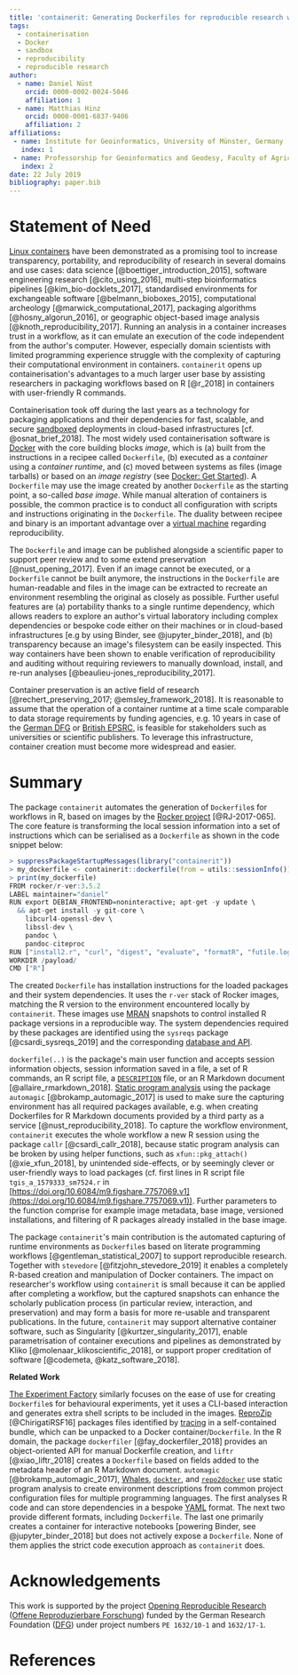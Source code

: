 ```yaml
---
title: 'containerit: Generating Dockerfiles for reproducible research with R'
tags:
  - containerisation
  - Docker
  - sandbox
  - reproducibility
  - reproducible research
author:
  - name: Daniel Nüst
    orcid: 0000-0002-0024-5046
    affiliation: 1
  - name: Matthias Hinz
    orcid: 0000-0001-6837-9406
    affiliation: 2
affiliations:
 - name: Institute for Geoinformatics, University of Münster, Germany
   index: 1
 - name: Professorship for Geoinformatics and Geodesy, Faculty of Agricultural and Environmental Sciences, University of Rostock, Germany
   index: 2
date: 22 July 2019
bibliography: paper.bib
---
```


# Statement of Need

[Linux containers](https://en.wikipedia.org/wiki/Operating-system-level_virtualization) have been demonstrated as a promising tool to increase transparency, portability, and reproducibility of research in several domains and use cases: data science [@boettiger_introduction_2015], software engineering research [@cito_using_2016], multi-step bioinformatics pipelines [@kim_bio-docklets_2017], standardised environments for exchangeable software [@belmann_bioboxes_2015], computational archeology [@marwick_computational_2017], packaging algorithms [@hosny_algorun_2016], or geographic object-based image analysis [@knoth_reproducibility_2017].
Running an analysis in a container increases trust in a workflow, as it can emulate an execution of the code independent from the author's computer.
However, especially domain scientists with limited programming experience struggle with the complexity of capturing their computational environment in containers.
`containerit` opens up containerisation's advantages to a much larger user base by assisting researchers in packaging workflows based on R [@r_2018] in containers with user-friendly R commands.

Containerisation took off during the last years as a technology for packaging applications and their dependencies for fast, scalable, and secure [sandboxed](https://en.wikipedia.org/wiki/Sandbox_%28computer_security%29) deployments in cloud-based infrastructures [cf. @osnat_brief_2018].
The most widely used containerisation software is [Docker](https://en.wikipedia.org/wiki/Docker_%28software%29) with the core building blocks _image_, which is (a) built from the instructions in a recipee called `Dockerfile`, (b) executed as a _container_ using a _container runtime_, and (c) moved between systems as files (image tarballs) or based on an _image registry_ (see [Docker: Get Started](https://docs.docker.com/get-started/)).
A `Dockerfile` may use the image created by another `Dockerfile` as the starting point, a so-called _base image_.
While manual alteration of containers is possible, the common practice is to conduct all configuration with scripts and instructions originating in the `Dockerfile`.
The duality between recipee and binary is an important advantage over a [virtual machine](https://en.wikipedia.org/wiki/Virtual_machine) regarding reproducibility.

The `Dockerfile` and image can be published alongside a scientific paper to support peer review and to some extend preservation [@nust_opening_2017].
Even if an image cannot be executed, or a `Dockerfile` cannot be built anymore, the instructions in the `Dockerfile` are human-readable and files in the image can be extracted to recreate an environment resembling the original as closely as possible.
Further useful features are (a) portability thanks to a single runtime dependency, which allows readers to explore an author's virtual laboratory including complex dependencies or bespoke code either on their machines or in cloud-based infrastructures [e.g by using Binder, see @jupyter_binder_2018], and (b) transparency because an image's filesystem can be easily inspected.
This way containers have been shown to enable verification of reproducibility and auditing without requiring reviewers to manually download, install, and re-run analyses [@beaulieu-jones_reproducibility_2017].

Container preservation is an active field of research [@rechert_preserving_2017; @emsley_framework_2018].
It is reasonable to assume that the operation of a container runtime at a time scale comparable to data storage requirements by funding agencies, e.g. 10 years in case of the [German DFG](http://www.dfg.de/en/research_funding/proposal_review_decision/applicants/research_data/index.html) or [British EPSRC](https://epsrc.ukri.org/about/standards/researchdata/expectations/), is feasible for stakeholders such as universities or scientific publishers.
To leverage this infrastructure, container creation must become more widespread and easier.

# Summary

The package `containerit` automates the generation of `Dockerfile`s for workflows in R, based on images by the [Rocker project](https://www.rocker-project.org/) [@RJ-2017-065].
The core feature is transforming the local session information into a set of instructions which can be serialised as a `Dockerfile` as shown in the code snippet below:

```R
> suppressPackageStartupMessages(library("containerit"))
> my_dockerfile <- containerit::dockerfile(from = utils::sessionInfo())
> print(my_dockerfile)
FROM rocker/r-ver:3.5.2
LABEL maintainer="daniel"
RUN export DEBIAN_FRONTEND=noninteractive; apt-get -y update \
  && apt-get install -y git-core \
	libcurl4-openssl-dev \
	libssl-dev \
	pandoc \
	pandoc-citeproc
RUN ["install2.r", "curl", "digest", "evaluate", "formatR", "futile.logger", "futile.options", "htmltools", "jsonlite", "knitr", "lambda.r", "magrittr", "Rcpp", "rjson", "rmarkdown", "rsconnect", "semver", "stevedore", "stringi", "stringr", "xfun", "yaml"]
WORKDIR /payload/
CMD ["R"]
```

The created `Dockerfile` has installation instructions for the loaded packages and their system dependencies.
It uses the `r-ver` stack of Rocker images, matching the R version to the environment encountered locally by `containerit`.
These images use [MRAN](https://mran.microsoft.com/) snapshots to control installed R package versions in a reproducible way.
The system dependencies required by these packages are identified using the `sysreqs` package [@csardi_sysreqs_2019] and the corresponding [database and API](http://sysreqs.r-hub.io/).

`dockerfile(..)` is the package's main user function and accepts session information objects, session information saved in a file, a set of R commands, an R script file, a [`DESCRIPTION`](https://cran.r-project.org/doc/manuals/r-release/R-exts.html#The-DESCRIPTION-file) file, or an R Markdown document [@allaire_rmarkdown_2018].
[Static program analysis](https://en.wikipedia.org/wiki/Static_program_analysis) using the package `automagic` [@brokamp_automagic_2017] is used to make sure the capturing environment has all required packages available, e.g. when creating Dockerfiles for R Markdown documents provided by a third party as a service [@nust_reproducibility_2018].
To capture the workflow environment, `containerit` executes the whole workflow a new R session using the package `callr` [@csardi_callr_2018], because static program analysis can be broken by using helper functions, such as `xfun::pkg_attach()` [@xie_xfun_2018], by unintended side-effects, or by seemingly clever or user-friendly ways to load packages (cf. first lines in R script file `tgis_a_1579333_sm7524.r` in [https://doi.org/10.6084/m9.figshare.7757069.v1](https://doi.org/10.6084/m9.figshare.7757069.v1)).
Further parameters to the function comprise for example image metadata, base image, versioned installations, and filtering of R packages already installed in the base image.

The package `containerit`'s main contribution is the automated capturing of runtime environments as `Dockerfile`s based on literate programming workflows [@gentleman_statistical_2007] to support reproducible research.
Together with `stevedore` [@fitzjohn_stevedore_2019] it enables a completely R-based creation and manipulation of Docker containers.
The impact on researcher's workflow using `containerit` is small because it can be applied after completing a workflow, but the captured snapshots can enhance the scholarly publication process (in particular review, interaction, and preservation) and may form a basis for more re-usable and transparent publications.
In the future, `containerit` may support alternative container software, such as Singularity [@kurtzer_singularity_2017], enable parametrisation of container executions and pipelines as demonstrated by Kliko [@molenaar_klikoscientific_2018], or support proper creditation of software [@codemeta, @katz_software_2018].

**Related Work**

[The Experiment Factory](https://expfactory.github.io/) similarly focuses on the ease of use for creating `Dockerfile`s for behavioural experiments, yet it uses a CLI-based interaction and generates extra shell scripts to be included in the images.
[ReproZip](https://www.reprozip.org/) [@ChirigatiRSF16] packages files identified by [tracing](https://en.wikipedia.org/wiki/Tracing_(software)) in a self-contained bundle, which can be unpacked to a Docker container/`Dockerfile`.
In the R domain, the package `dockerfiler` [@fay_dockerfiler_2018] provides an object-oriented API for manual Dockerfile creation, and `liftr` [@xiao_liftr_2018] creates a `Dockerfile` based on fields added to the metadata header of an R Markdown document.
`automagic` [@brokamp_automagic_2017], [Whales](https://github.com/Gueils/whales), [`dockter`](https://github.com/stencila/dockter/), and [`repo2docker`](https://github.com/jupyter/repo2docker) use static program analysis to create environment descriptions from common project configuration files for multiple programming languages.
The first analyses R code and can store dependencies in a bespoke [YAML](https://en.wikipedia.org/wiki/YAML) format.
The next two provide different formats, including `Dockerfile`.
The last one primarily creates a container for interactive notebooks [powering Binder, see @jupyter_binder_2018] but does not actively expose a `Dockerfile`.
None of them applies the strict code execution approach as `containerit` does.

# Acknowledgements

This work is supported by the project [Opening Reproducible Research](https://o2r.info) ([Offene Reproduzierbare Forschung](https://www.uni-muenster.de/forschungaz/project/9520)) funded by the German Research Foundation ([DFG](http://dfg.de/)) under project numbers `PE 1632/10-1` and `1632/17-1`.

# References
